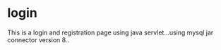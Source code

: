 # login
This is a login and registration page using java servlet...using mysql jar connector version 8..

